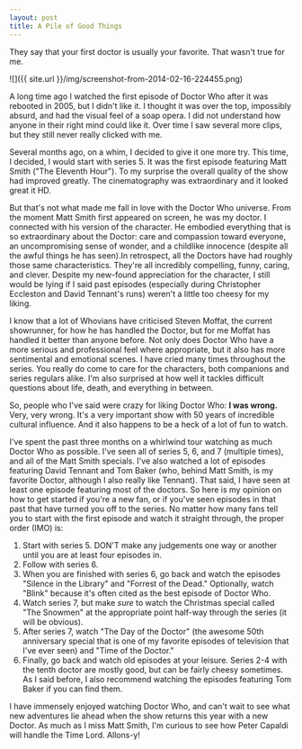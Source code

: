 ```yaml
---
layout: post
title: A Pile of Good Things
---
```

They say that your first doctor is usually your favorite. That wasn't true for me.

![]({{ site.url }}/img/screenshot-from-2014-02-16-224455.png)

A long time ago I watched the first episode of Doctor Who after it was rebooted in 2005, but I didn't like it. I thought it was over the top, impossibly absurd, and had the visual feel of a soap opera. I did not understand how anyone in their right mind could like it. Over time I saw several more clips, but they still never really clicked with me.

Several months ago, on a whim, I decided to give it one more try. This time, I decided, I would start with series 5. It was the first episode featuring Matt Smith ("The Eleventh Hour"). To my surprise the overall quality of the show had improved greatly. The cinematography was extraordinary and it looked great it HD.

But that's not what made me fall in love with the Doctor Who universe. From the moment Matt Smith first appeared on screen, he was my doctor. I connected with his version of the character. He embodied everything that is so extraordinary about the Doctor: care and compassion toward everyone, an uncompromising sense of wonder, and a childlike innocence (despite all the awful things he has seen).In retrospect, all the Doctors have had roughly those same characteristics. They're all incredibly compelling, funny, caring, and clever. Despite my new-found appreciation for the character, I still would be lying if I said past episodes (especially during Christopher Eccleston and David Tennant's runs) weren't a little too cheesy for my liking.

I know that a lot of Whovians have criticised Steven Moffat, the current showrunner, for how he has handled the Doctor, but for me Moffat has handled it better than anyone before. Not only does Doctor Who have a more serious and professional feel where appropriate, but it also has more sentimental and emotional scenes. I have cried many times throughout the series. You really do come to care for the characters, both companions and series regulars alike. I'm also surprised at how well it tackles difficult questions about life, death, and everything in between.

So, people who I've said were crazy for liking Doctor Who: **I was wrong.** Very, very wrong. It's a very important show with 50 years of incredible cultural influence. And it also happens to be a heck of a lot of fun to watch.

I've spent the past three months on a whirlwind tour watching as much Doctor Who as possible. I've seen all of series 5, 6, and 7 (multiple times), and all of the Matt Smith specials. I've also watched a lot of episodes featuring David Tennant and Tom Baker (who, behind Matt Smith, is my favorite Doctor, although I also really like Tennant). That said, I have seen at least one episode featuring most of the doctors.
So here is my opinion on how to get started if you're a new fan, or if you've seen episodes in that past that have turned you off to the series. No matter how many fans tell you to start with the first episode and watch it straight through, the proper order (IMO) is:

1. Start with series 5. DON'T make any judgements one way or another until you are at least four episodes in.
2. Follow with series 6.
3. When you are finished with series 6, go back and watch the episodes "Silence in the Library" and "Forrest of the Dead." Optionally, watch "Blink" because it's often cited as the best episode of Doctor Who.
4. Watch series 7, but make *sure* to watch the Christmas special called "The Snowmen" at the appropriate point half-way through the series (it will be obvious).
5. After series 7, watch "The Day of the Doctor" (the awesome 50th anniversary special that is one of my favorite episodes of television that I've ever seen) and "Time of the Doctor."
6. Finally, go back and watch old episodes at your leisure. Series 2-4 with the tenth doctor are mostly good, but can be fairly cheesy sometimes. As I said before, I also recommend watching the episodes featuring Tom Baker if you can find them.

I have immensely enjoyed watching Doctor Who, and can't wait to see what new adventures lie ahead when the show returns this year with a new Doctor. As much as I miss Matt Smith, I'm curious to see how Peter Capaldi will handle the Time Lord. Allons-y!

